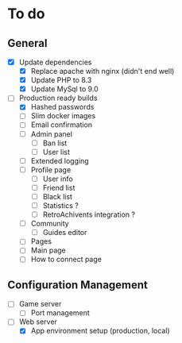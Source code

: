 # To do

## General

- [x] Update dependencies
  - [x] Replace apache with nginx (didn't end well)
  - [x] Update PHP to 8.3
  - [x] Update MySql to 9.0
- [ ] Production ready builds
  - [x] Hashed passwords
  - [ ] Slim docker images
  - [ ] Email confirmation
  - [ ] Admin panel
    - [ ] Ban list
    - [ ] User list
  - [ ] Extended logging
  - [ ] Profile page
    - [ ] User info
    - [ ] Friend list
    - [ ] Black list
    - [ ] Statistics ?
    - [ ] RetroAchivents integration ?
  - [ ] Community
    - [ ] Guides editor
  - [ ] Pages
   - [ ] Main page
   - [ ] How to connect page

## Configuration Management

- [ ] Game server
  - [ ] Port management
- [ ] Web server
  - [x] App environment setup (production, local)
